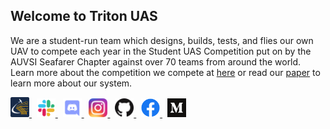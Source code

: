 
## Welcome to Triton UAS

We are a student-run team which designs, builds, tests, and flies our own UAV
to compete each year in the Student UAS Competition put on by the AUVSI Seafarer
Chapter against over 70 teams from around the world. Learn more about the
competition we compete at [here](https://suas-competition.org/) or read our
[paper](https://tuas.ucsd.edu/blog/blog-post-21/)
to learn more about our system.

<a title="Website" href="https://tuas.ucsd.edu">
  <img width="30" alt="Website Logo" src="./assets/website.svg">
</a>&nbsp
<a title="Slack" href="https://join.slack.com/t/ucsdauvsi/shared_invite/zt-egz7acpu-KM1Ui3sdac54L34SPzTjVg">
  <img width="30" alt="Slack Logo" src="./assets/slack.png">
</a>&nbsp
<a title="Discord" href="https://discord.gg/r92cxByR4z">
  <img width="30" alt="Discord Logo" src="./assets/discord.png">
</a>&nbsp
<a title="Instagram" href="https://www.instagram.com/tritonuas/">
  <img width="30" alt="Instagram Logo" src="./assets/instagram.png">
</a>&nbsp
<a title="Github" href="https://github.com/tritonuas">
  <img width="30" alt="Github Logo" src="./assets/github.png">
</a>&nbsp
<a title="Facebook" href="https://facebook.com/tritonuas">
  <img width="30" alt="Facebook Logo" src="./assets/facebook.png">
</a>&nbsp
<a title="Medium" href="https://medium.com/tuas">
  <img width="30" alt="Medium Logo" src="./assets/medium.png">
</a>
